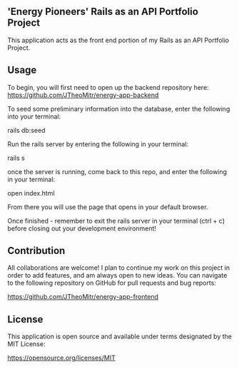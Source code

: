 'Energy Pioneers' Rails as an API Portfolio Project
---------------

This application acts as the front end portion of my Rails as an API Portfolio Project.


Usage
-----
To begin, you will first need to open up the backend repository here: https://github.com/JTheoMitr/energy-app-backend

To seed some preliminary information into the database, enter the following into your terminal:

rails db:seed

Run the rails server by entering the following in your terminal:

rails s

once the server is running, come back to this repo, and enter the following in your terminal:

open index.html

From there you will use the page that opens in your default browser.

Once finished - remember to exit the rails server in your terminal (ctrl + c) before closing out your development environment!

Contribution
---------
All collaborations are welcome! I plan to continue my work on this project in order to add features, and am always open to new ideas. You can navigate to the following repository on GitHub for pull requests and bug reports:

https://github.com/JTheoMitr/energy-app-frontend

License
------
This application is open source and available under terms designated by the MIT License:

https://opensource.org/licenses/MIT